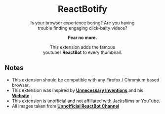 <div align = center>

# ReactBotify

Is your browser experience boring? Are you having  
trouble finding engaging click-baity videos?

**Fear no more.**

This extension adds the famous  
youtuber **ReactBot** to every thumbnail.

</div>

## Notes

- This extension should be compatible with any Firefox / Chromium based browser.
- This extension was inspired by **[Unnecessary Inventions][UI YouTube]** and his **[Website][UI Website]**.
- This extension is unofficial and not affiliated with Jacksflims or YouTube.
- All images taken from **[Unnofficial ReactBot Channel][UI ReactBot]**


<!----------------------------------------------------------------------------->

[UI YouTube]: http://www.youtube.com/@UnnecessaryInventions
[UI Website]: http://www.mrbeastify.com/
[UI ReactBot]: http://www.youtube.com/@ResponseBot
